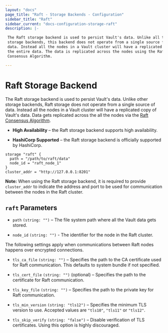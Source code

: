 ```yaml
---
layout: "docs"
page_title: "Raft - Storage Backends - Configuration"
sidebar_title: "Raft"
sidebar_current: "docs-configuration-storage-raft"
description: |-

 The Raft storage backend is used to persist Vault's data. Unlike all the other
 storage backends, this backend does not operate from a single source for the
 data. Instead all the nodes in a Vault cluster will have a replicated copy of
 the entire data. The data is replicated across the nodes using the Raft
 Consensus Algorithm.

---
```


# Raft Storage Backend

The Raft storage backend is used to persist Vault's data. Unlike other storage
backends, Raft storage does not operate from a single source of data. Instead
all the nodes in a Vault cluster will have a replicated copy of Vault's data.
Data gets replicated across the all the nodes via the [Raft Consensus
Algorithm][raft].


- **High Availability** – the Raft storage backend supports high availability.

- **HashiCorp Supported** – the Raft storage backend is officially supported
  by HashiCorp.

```hcl
storage "raft" {
  path = "/path/to/raft/data"
  node_id = "raft_node_1"
}
cluster_addr = "http://127.0.0.1:8201"
```

**Note:** When using the Raft storage backend, it is required to provide `cluster_addr` to indicate the address and port to be used for communication between the nodes in the Raft cluster.

## `raft` Parameters

- `path` `(string: "")` – The file system path where all the Vault data gets
  stored.

- `node_id` `(string: "")` - The identifier for the node in the Raft cluster.

The following settings apply when communications between Raft nodes happens
over encrypted connections.

- `tls_ca_file` `(string: "")` – Specifies the path to the CA certificate used
  for Raft communication. This defaults to system bundle if not specified.

- `tls_cert_file` `(string: "")` (optional) – Specifies the path to the
  certificate for Raft communication.

- `tls_key_file` `(string: "")` – Specifies the path to the private key for
  Raft communication.

- `tls_min_version` `(string: "tls12")` – Specifies the minimum TLS version to
  use. Accepted values are `"tls10"`, `"tls11"` or `"tls12"`.

- `tls_skip_verify` `(string: "false")` – Disable verification of TLS certificates.
  Using this option is highly discouraged.

[raft]: https://raft.github.io/ "The Raft Consensus Algorithm"
